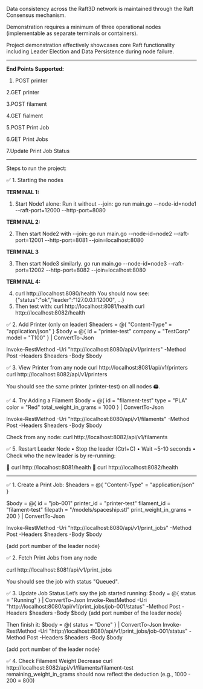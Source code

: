 Data consistency across the Raft3D network is maintained through the Raft
Consensus mechanism.

Demonstration requires a minimum of three operational nodes (implementable as
separate terminals or containers).

Project demonstration effectively showcases core Raft functionality including
Leader Election and Data Persistence during node failure.


-------------------------------------------------------------------------------------
**End Points Supported:**

1. POST printer
   
2.GET printer

3.POST filament

4.GET fialment

5.POST Print Job

6.GET Print Jobs

7.Update Print Job Status

-------------------------------------------
Steps to run the project:

✅ 1. Starting the nodes

**TERMINAL 1:**
1.	Start Node1 alone: Run it without --join:
	go run main.go --node-id=node1 --raft-port=12000 --http-port=8080
   
 **TERMINAL 2:**
 
2.	Then start Node2 with --join:
    go run main.go --node-id=node2 --raft-port=12001 --http-port=8081 --join=localhost:8080

**TERMINAL 3**

3.	Then start Node3 similarly.
	go run main.go --node-id=node3 --raft-port=12002 --http-port=8082 --join=localhost:8080
    
 **TERMINAL 4:**
 
4.	curl http://localhost:8080/health
	You should now see:
	{"status":"ok","leader":"127.0.0.1:12000", ...}
5.	Then test with:
	curl http://localhost:8081/health
	curl http://localhost:8082/health
    
✅ 2. Add Printer (only on leader)
$headers = @{ "Content-Type" = "application/json" }
$body = @{
  id = "printer-test"
  company = "TestCorp"
  model = "T100"
} | ConvertTo-Json

Invoke-RestMethod -Uri "http://localhost:8080/api/v1/printers" -Method Post -Headers $headers -Body $body


✅ 3. View Printer from any node
curl http://localhost:8081/api/v1/printers
curl http://localhost:8082/api/v1/printers

You should see the same printer (printer-test) on all nodes 🖨️.

✅ 4. Try Adding a Filament
$body = @{
  id = "filament-test"
  type = "PLA"
  color = "Red"
  total_weight_in_grams = 1000
} | ConvertTo-Json

Invoke-RestMethod -Uri "http://localhost:8080/api/v1/filaments" -Method Post -Headers $headers -Body $body

Check from any node:
curl http://localhost:8082/api/v1/filaments

✅ 5. Restart Leader Node
•	Stop the leader (Ctrl+C)
•	Wait ~5-10 seconds
•	Check who the new leader is by re-running:

	curl http://localhost:8081/health
	curl http://localhost:8082/health

-------------------------------------------------

✅ 1. Create a Print Job:
$headers = @{ "Content-Type" = "application/json" }

$body = @{
  id = "job-001"
  printer_id = "printer-test"
  filament_id = "filament-test"
  filepath = "/models/spaceship.stl"
  print_weight_in_grams = 200
} | ConvertTo-Json

Invoke-RestMethod -Uri "http://localhost:8080/api/v1/print_jobs" -Method Post -Headers $headers -Body $body

{add port number of the leader node}

✅ 2. Fetch Print Jobs from any node

  curl http://localhost:8081/api/v1/print_jobs

You should see the job with status "Queued".

✅ 3. Update Job Status
Let’s say the job started running:
$body = @{ status = "Running" } | ConvertTo-Json
Invoke-RestMethod -Uri "http://localhost:8080/api/v1/print_jobs/job-001/status" -Method Post -Headers $headers -Body $body
{add port number of the leader node}

Then finish it:
$body = @{ status = "Done" } | ConvertTo-Json
Invoke-RestMethod -Uri "http://localhost:8080/api/v1/print_jobs/job-001/status" -Method Post -Headers $headers -Body $body

{add port number of the leader node}

✅ 4. Check Filament Weight Decrease
curl http://localhost:8082/api/v1/filaments/filament-test
remaining_weight_in_grams should now reflect the deduction (e.g., 1000 - 200 = 800)
